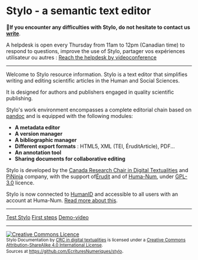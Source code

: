 # Stylo - a semantic text editor

**📢If you encounter any difficulties with Stylo, do not hesitate to contact us [write](mailto:crc.ecrituresnumeriques@gmail.com)**.

A helpdesk is open every Thursday from 11am to 12pm (Canadian time) to respond to questions, improve the use of Stylo, partager vos expériences utilisateur ou autres : <a class="btn btn-info" href="https://meet.jit.si/stylo" role="button">Reach the helpdesk by videoconference</a>


---

Welcome to Stylo resource information. Stylo is a text editor that simplifies writing and editing scientific articles in the Human and Social Sciences.

It is designed for authors and publishers engaged in quality scientific publishing.

Stylo's work environment encompasses a complete editorial chain based on [pandoc](https://pandoc.org/) and is equipped with the following modules: 

- **A metadata editor**
- **A version manager**
- **A bibliographic manager**
- **Different export formats** : HTML5, XML (TEI, ÉruditArticle), PDF...
- **An annotation tool**
- **Sharing documents for collaborative editing**

Stylo is developed by the [Canada Research Chair in Digital Textualities](https://ecrituresnumeriques.ca/en/) and [PiNinja](https://3.14159.ninja/) company, with the support of[Érudit](https://www.erudit.org/en/) and of [Huma-Num](https://www.huma-num.fr/), under [GPL-3.0](https://github.com/EcrituresNumeriques/stylo/blob/master/LICENSE) licence.

Stylo is now connected to [HumanID](https://humanid.huma-num.fr/) and accessible to all users with an account at Huma-Num. [Read more about this](https://humanum.hypotheses.org/6311).

---

<a class="btn btn-info" href="https://stylo.huma-num.fr" role="button">Test Stylo</a> <a class="btn btn-info" href="pages/firststeps.md" role="button">First steps</a> <a class="btn btn-info" href="https://ia601400.us.archive.org/16/items/stylo_202009/Stylo.mp4" role="button">Demo-video</a>

---

<a rel="license" href="http://creativecommons.org/licenses/by-sa/4.0/"><img alt="Creative Commons Licence" style="border-width:0" src="https://i.creativecommons.org/l/by-sa/4.0/88x31.png" /></a><br /><small><span xmlns:dct="http://purl.org/dc/terms/" property="dct:title">Stylo Documentation</span> by <a xmlns:cc="http://creativecommons.org/ns#" href="http://ecrituresnumeriques.ca/" property="cc:attributionName" rel="cc:attributionURL">CRC in digital textualities</a> is licensed under a <a rel="license" href="http://creativecommons.org/licenses/by-sa/4.0/">Creative Commons Attribution-ShareAlike 4.0 International License</a>. <br />Sources at <a xmlns:dct="http://purl.org/dc/terms/" href="https://github.com/EcrituresNumeriques/stylo/tree/master/docs" rel="dct:source">https://github.com/EcrituresNumeriques/stylo</a></small>.
